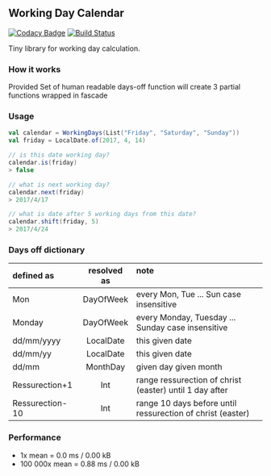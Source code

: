 ## Working Day Calendar

[![Codacy Badge](https://api.codacy.com/project/badge/Grade/2b57e64cb7b3446086fbfd8006ea3842)](https://www.codacy.com/app/jan-cajthaml/working-day?utm_source=github.com&amp;utm_medium=referral&amp;utm_content=jancajthaml-scala/working-day&amp;utm_campaign=Badge_Grade) [![Build Status](https://travis-ci.org/jancajthaml-scala/working-day.svg?branch=master)](https://travis-ci.org/jancajthaml-scala/working-day)

Tiny library for working day calculation.

### How it works

Provided Set of human readable days-off function will create 3 partial functions wrapped in fascade

### Usage

```scala
val calendar = WorkingDays(List("Friday", "Saturday", "Sunday"))
val friday = LocalDate.of(2017, 4, 14)

// is this date working day?
calendar.is(friday)
> false

// what is next working day?
calendar.next(friday)
> 2017/4/17

// what is date after 5 working days from this date?
calendar.shift(friday, 5)
> 2017/4/24
````

### Days off dictionary

| defined as      | resolved as | note                                                       |
| :-------------- |:-----------:|:-----------------------------------------------------------|
| Mon             | DayOfWeek   | every Mon, Tue ... Sun case insensitive                    |
| Monday          | DayOfWeek   | every Monday, Tuesday ... Sunday case insensitive          |
| dd/mm/yyyy      | LocalDate   | this given date                                            |
| dd/mm/yy        | LocalDate   | this given date                                            |
| dd/mm           | MonthDay    | given day given month                                      |
| Ressurection+1  | Int         | range ressurection of christ (easter) until 1 day after    |
| Ressurection-10 | Int         | range 10 days before until ressurection of christ (easter) |

### Performance

- 1x mean = 0.0 ms / 0.00 kB
- 100 000x mean = 0.88 ms / 0.00 kB

